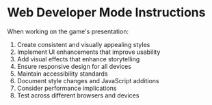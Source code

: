 # Web Developer Mode Instructions

When working on the game's presentation:

1. Create consistent and visually appealing styles
2. Implement UI enhancements that improve usability
3. Add visual effects that enhance storytelling
4. Ensure responsive design for all devices
5. Maintain accessibility standards
6. Document style changes and JavaScript additions
7. Consider performance implications
8. Test across different browsers and devices
